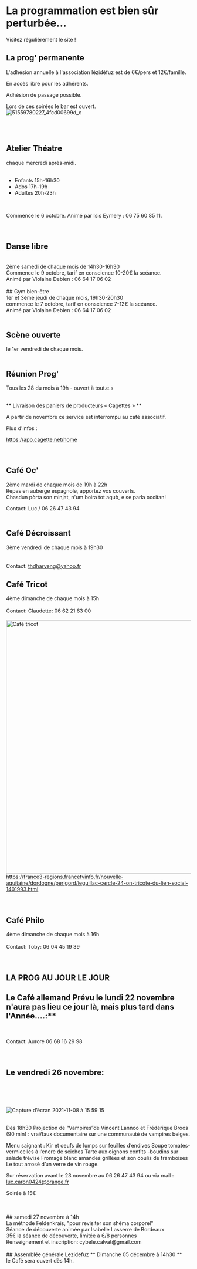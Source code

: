 

<!-- Exemple:

#### mardi 10 mars
## Café Oc.
** A partir de 18h30 **  
Où l'on partage <del>un bon repas à 8 €</del> tout en bavardant en occitan...   
__En auberge espagnole ! ! !__  
Chasdun pòrta son minjat e n'um boira tot aquò. Chacun apporte son repas et on mélange le tout. 
 [>>>> SOYEZ BENEVOLE,CLIQUEZ ICI<<<](http://www.date.marsnet.org/zqqlm9esy2sd2tfo)

fin exemple -->


La programmation est bien sûr perturbée...
==
Visitez régulièrement le site !
<br/>

## La prog' permanente

L'adhésion annuelle à l'association lézidéfuz est de 6€/pers et 12€/famille.

En accès libre pour les adhérents.

Adhésion de passage possible.

Lors de ces soirées le bar est ouvert.  
![51559780227_4fcd00699d_c](https://user-images.githubusercontent.com/77194514/138118892-19e2d49f-4e11-4d22-a5fe-37211b4db673.jpg)

<br/>  
<br/> 

## Atelier Théatre 

chaque mercredi après-midi.  
<br/> 

* Enfants 15h-16h30
* Ados 17h-19h
* Adultes 20h-23h  
<br/> 

Commence le 6 octobre.
Animé par Isis Eymery : 06 75 60 85 11.    
<br/>
<br/>
## Danse libre 
<br/>
2ème samedi de chaque mois de 14h30-16h30  
 <br/> 
Commence le 9 octobre, tarif en conscience 10-20€ la scéance.  
<br/>
Animé par Violaine Debien : 06 64 17 06 02  
<br/>
<br/>
## Gym bien-être 
<br/>
1er et 3ème jeudi de chaque mois, 19h30-20h30
<br/>  
commence le 7 octobre, tarif en conscience 7-12€ la scéance.
<br/> 
Animé par Violaine Debien : 06 64 17 06 02
<br/>     
<br/>  

## Scène ouverte 
le 1er vendredi de chaque mois.
<br/> 
<br/>

 ## Réunion Prog' 

Tous les 28 du mois à 19h - ouvert à tout.e.s
<br/>
<br/>

** Livraison des paniers de producteurs « Cagettes » **

A partir de novembre ce service est interrompu au café associatif.

Plus d'infos :

https://app.cagette.net/home  
<br/>
<br/>
  

## Café Oc' 

2ème mardi de chaque mois de 19h à 22h  
Repas en auberge espagnole, apportez vos couverts.
<br/>
Chasdun pòrta son minjat, n'um boira tot aquò, e se parla occitan!


Contact: Luc / 06 26 47 43 94
<br/>
<br/>
  

## Café Décroissant 

3ème vendredi de chaque mois à 19h30  
<br/>
<br/>
Contact: thdharveng@yahoo.fr

## Café Tricot 

4ème dimanche de chaque mois à 15h
<br/>
<br/>
Contact: Claudette: 06 62 21 63 00
<br/>
<br/>
<img width="691" alt="Café tricot" src="https://user-images.githubusercontent.com/77194514/132258126-2237668e-bc70-4688-9b77-b1c282652e94.png">
https://france3-regions.francetvinfo.fr/nouvelle-aquitaine/dordogne/perigord/leguillac-cercle-24-on-tricote-du-lien-social-1401993.html  
<br/>
<br/>
  

## Café Philo

4ème dimanche de chaque mois à 16h
<br/>
<br/>
Contact: Toby: 06 04 45 19 39
<br/>
<br/>
<br/>
## LA PROG AU JOUR LE JOUR

## Le Café allemand Prévu le lundi 22 novembre n'aura pas lieu ce jour là, mais plus tard dans l'Année....:**
<br/>

Contact: Aurore 06 68 16 29 98
<br/>
<br/>
<br/>
## Le vendredi 26 novembre: 
<br/>
<br/>
<br/>

![Capture d’écran 2021-11-08 à 15 59 15](https://user-images.githubusercontent.com/77194514/140773162-c409dfe6-26bc-4375-a36f-40a51664ff9c.png)

<br/>
Dès 18h30
Projection de “Vampires”de Vincent Lannoo et Frédérique Broos (90 min) : 
vrai/faux documentaire sur une communauté de vampires belges.

Menu saignant :
Kir et oeufs de lumps sur feuilles d’endives 
Soupe tomates-vermicelles à l’encre de seiches 
Tarte aux oignons confits -boudins sur salade trévise 
Fromage blanc amandes grillées et son coulis de framboises 
Le tout arrosé d’un verre de vin rouge.

Sur réservation avant le 23 novembre au 06 26 47 43 94
ou via mail : luc.caron0424@orange.fr

Soirée à 15€ 

 <br/>
 <br/>
## samedi 27 novembre à 14h  
<br/>
La méthode Feldenkrais, "pour revisiter son shéma corporel"
<br/>
Séance de découverte animée par Isabelle Lasserre de Bordeaux
<br/>
35€ la séance de découverte,  limitée à 6/8 personnes
<br/>
Renseignement et inscription: cybele.calvat@gmail.com
<br/> 
<br/>
## Assemblée générale Lezidefuz
 ** Dimanche 05 décembre à 14h30  **
  <br/>
  le Café sera ouvert dès 14h.
  









